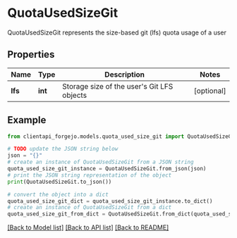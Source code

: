 # QuotaUsedSizeGit

QuotaUsedSizeGit represents the size-based git (lfs) quota usage of a user

## Properties

Name | Type | Description | Notes
------------ | ------------- | ------------- | -------------
**lfs** | **int** | Storage size of the user&#39;s Git LFS objects | [optional] 

## Example

```python
from clientapi_forgejo.models.quota_used_size_git import QuotaUsedSizeGit

# TODO update the JSON string below
json = "{}"
# create an instance of QuotaUsedSizeGit from a JSON string
quota_used_size_git_instance = QuotaUsedSizeGit.from_json(json)
# print the JSON string representation of the object
print(QuotaUsedSizeGit.to_json())

# convert the object into a dict
quota_used_size_git_dict = quota_used_size_git_instance.to_dict()
# create an instance of QuotaUsedSizeGit from a dict
quota_used_size_git_from_dict = QuotaUsedSizeGit.from_dict(quota_used_size_git_dict)
```
[[Back to Model list]](../README.md#documentation-for-models) [[Back to API list]](../README.md#documentation-for-api-endpoints) [[Back to README]](../README.md)


